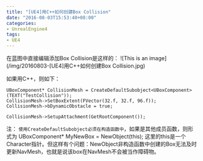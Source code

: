 ```yaml
---
title: "[UE4]用C++如何创建Box Collision"
date: "2016-08-03T15:53:40+08:00"
categories:
- UnrealEngine4
tags:
- UE4
---
```


在蓝图中直接编辑添加Box Collision是这样的：
![This is an image](/img/20160803-[UE4]用C++如何创建Box Collision.jpg)

如果用C++，则如下：

    UBoxComponent* CollisionMesh = CreateDefaultSubobject<UBoxComponent>(TEXT("TestCollision"));
    CollisionMesh->SetBoxExtent(FVector(32.f, 32.f, 96.f));
    CollisionMesh->bDynamicObstacle = true;

    CollisionMesh->SetupAttachment(GetRootComponent());
    
注：
`使用CreateDefaultSubobject必须在构造函数中`，如果是其他成员函数，则形式为
UBoxComponent* MyNewBox = NewObject<UBoxComponent>(this);
这里的this是一个Character指针。但这样有个问题：NewObject非构造函数中创建的Box无法及时更新NavMesh，也就是说该box在NavMesh不会被当作障碍物。
